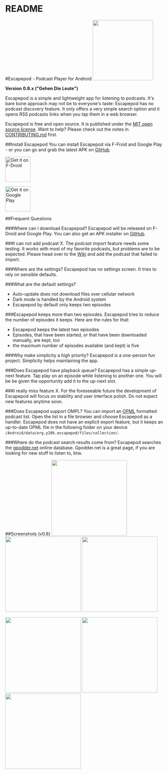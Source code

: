 README
======

#Escapepod - Podcast Player for Android
<img src="https://raw.githubusercontent.com/y20k/escapepod/master/app/src/main/res/mipmap-xxxhdpi/ic_launcher_round.png" width="192" />

**Version 0.8.x ("Gehen Die Leute")**

Escapepod is a simple and lightweight app for listening to podcasts. It's bare bone approach may not be to everyone's taste: Escapepod has no podcast discovery feature. It only offers a very simple search option and it opens RSS podcasts links when you tap them in a web browser.

Escapepod is free and open source. It is published under the [MIT open source license](https://opensource.org/licenses/MIT). Want to help? Please check out the notes in [CONTRIBUTING.md](https://github.com/y20k/escapepod/blob/master/CONTRIBUTE.md) first.

##Install Escapepod
You can install Escapepod via F-Froid and Google Play - or you can go and grab the latest APK on [GitHub](https://github.com/y20k/escapepod/releases).

[<img src="https://fdroid.gitlab.io/artwork/badge/get-it-on.png" alt="Get it on F-Droid" height="80">](https://f-droid.org/packages/org.y20k.escapepod/)

[<img src="https://play.google.com/intl/en_us/badges/images/generic/en-play-badge.png" alt="Get it on Google Play" height="80">](https://play.google.com/store/apps/details?id=org.y20k.escapepod)

##Frequent Questions

###Where can I download Escapepod?
Escapepod will be released on F-Droid and Google Play. You can also get an APK installer on [GitHub](https://github.com/y20k/escapepod/releases).

###I can not add podcast X.
The podcast import feature needs some testing. It works with most of my favorite podcasts, but problems are to be expected. Please head over to the [Wiki](https://github.com/y20k/escapepod/wiki/Podcasts-feeds-that-are-not-working-yet) and add the podcast that failed to import.

###Where are the settings?
Escapepod has no settings screen. It tries to rely on sensible defaults.

###What are the default settings?
- Auto-update does not download files over cellular network
- Dark mode is handled by the Android system
- Escapepod by default only keeps two episodes

###Escapepod keeps more than two episodes.
Escapepod tries to reduce the number of episodes it keeps. Here are the rules for that:

- Escapepod keeps the latest two episodes
- Episodes, that have been started, or that have been downloaded manually, are kept, too
- the maximum number of episodes available (and kept) is five

###Why make simplicity a high priority?
Escapepod is a one-person fun project. Simplicity helps maintaining the app.

###Does Escapepod have playback queue?
Escapepod has a simple up-next feature. Tap play on an episode while listening to another one. You will be be given the opportunity add it to the up-next slot.

###I really miss feature X.
For the foreseeable future the development of Escapepod will focus on stability and user interface polish. Do not expect new features anytime soon.

###Does Escapepod support OMPL?
You can import an [OPML](https://en.wikipedia.org/wiki/OPML) formatted podcast list. Open the list in a file browser and choose Escapepod as a handler. Escapepod does not have an explicit export feature, but it keeps an up-to-date OPML file in the following folder on your device `/Android/data/org.y20k.escapepod/files/collection/`.

###Where do the podcast search results come from?
Escapepod searches the [gpodder.net](https://gpodder.net/directory/) online database. Gpodder.net is a great page, if you are looking for new stuff to listen to, btw.


##Screenshots (v0.8)
[<img src="https://raw.githubusercontent.com/y20k/escapepod/master/metadata/en-US/phoneScreenshots/01-lockscreen-active-v0.8-oneplus5.png" width="240">](https://raw.githubusercontent.com/y20k/escapepod/master/metadata/en-US/phoneScreenshots/01-lockscreen-active-v0.8-oneplus5.png)
[<img src="https://raw.githubusercontent.com/y20k/escapepod/master/metadata/en-US/phoneScreenshots/02-playback-v0.8-oneplus5.png" width="240">](https://raw.githubusercontent.com/y20k/escapepod/master/metadata/en-US/phoneScreenshots/02-playback-v0.8-oneplus5.png)
[<img src="https://raw.githubusercontent.com/y20k/escapepod/master/metadata/en-US/phoneScreenshots/03-large-player-sheet-v0.8-oneplus5.png" width="240">](https://raw.githubusercontent.com/y20k/escapepod/master/metadata/en-US/phoneScreenshots/03-large-player-sheet-v0.8-oneplus5.png)

[<img src="https://raw.githubusercontent.com/y20k/escapepod/master/metadata/en-US/phoneScreenshots/04-show_notes-v0.8-oneplus5.png" width="240">](https://raw.githubusercontent.com/y20k/escapepod/master/metadata/en-US/phoneScreenshots/04-show_notes-v0.8-oneplus5.png)
[<img src="https://raw.githubusercontent.com/y20k/escapepod/master/metadata/en-US/phoneScreenshots/05-podcast-details-v0.8-oneplus5.png" width="240">](https://raw.githubusercontent.com/y20k/escapepod/master/metadata/en-US/phoneScreenshots/05-podcast-details-v0.8-oneplus5.png)
[<img src="https://raw.githubusercontent.com/y20k/escapepod/master/metadata/en-US/phoneScreenshots/06-add-podcast-v0.8-oneplus5.png" width="240">](https://raw.githubusercontent.com/y20k/escapepod/master/metadata/en-US/phoneScreenshots/06-add-podcast-v0.8-oneplus5.png)
